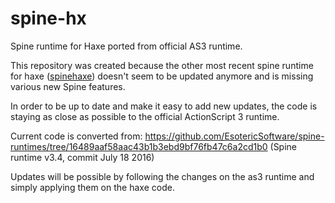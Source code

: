 # spine-hx

Spine runtime for Haxe ported from official AS3 runtime.

This repository was created because the other most recent spine runtime for haxe ([spinehaxe](https://github.com/bendmorris/spinehaxe)) doesn't seem to be updated anymore and is missing various new Spine features.

In order to be up to date and make it easy to add new updates, the code is staying as close as possible to the official ActionScript 3 runtime.

Current code is converted from: https://github.com/EsotericSoftware/spine-runtimes/tree/16489aaf58aac43b1b3ebd9bf76fb47c6a2cd1b0
(Spine runtime v3.4, commit July 18 2016)

Updates will be possible by following the changes on the as3 runtime and simply applying them on the haxe code.
